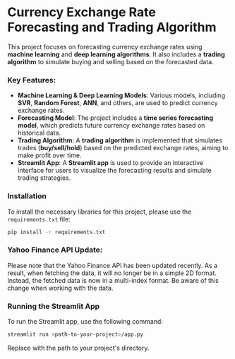 # Currency Exchange Rate Forecasting and Trading Algorithm
This project focuses on forecasting currency exchange rates using **machine learning** and **deep learning algorithms**. It also includes a **trading algorithm** to simulate buying and selling based on the forecasted data. 

### Key Features:
- **Machine Learning & Deep Learning Models**: Various models, including **SVR**, **Random Forest**, **ANN**, and others, are used to predict currency exchange rates.
- **Forecasting Model**: The project includes a **time series forecasting model**, which predicts future currency exchange rates based on historical data.
- **Trading Algorithm**: A **trading algorithm** is implemented that simulates trades (**buy/sell/hold**) based on the predicted exchange rates, aiming to make profit over time.
- **Streamlit App**: A **Streamlit app** is used to provide an interactive interface for users to visualize the forecasting results and simulate trading strategies.

### Installation
To install the necessary libraries for this project, please use the `requirements.txt` file:
```bash
pip install -r requirements.txt
```
### Yahoo Finance API Update:
Please note that the Yahoo Finance API has been updated recently. As a result, when fetching the data, it will no longer be in a simple 2D format. Instead, the fetched data is now in a multi-index format. Be aware of this change when working with the data.

### Running the Streamlit App
To run the Streamlit app, use the following command:
```bash
streamlit run <path-to-your-project>/app.py
```
Replace <path-to-your-project> with the path to your project's directory.
